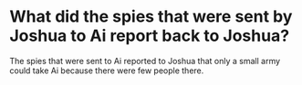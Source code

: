 # What did the spies that were sent by Joshua to Ai report back to Joshua?

The spies that were sent to Ai reported to Joshua that only a small army could take Ai because there were few people there.
